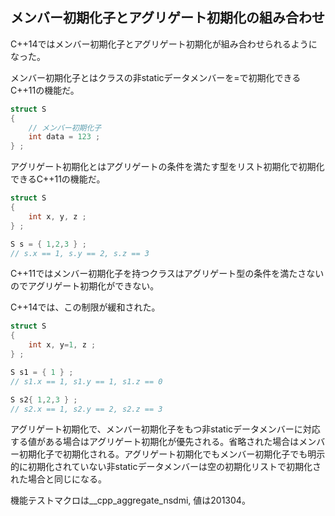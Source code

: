 ## メンバー初期化子とアグリゲート初期化の組み合わせ

C++14ではメンバー初期化子とアグリゲート初期化が組み合わせられるようになった。


メンバー初期化子とはクラスの非staticデータメンバーを=で初期化できるC++11の機能だ。

~~~cpp
struct S
{
    // メンバー初期化子
    int data = 123 ;
} ;
~~~

アグリゲート初期化とはアグリゲートの条件を満たす型をリスト初期化で初期化できるC++11の機能だ。

~~~cpp
struct S
{
    int x, y, z ;
} ;

S s = { 1,2,3 } ;
// s.x == 1, s.y == 2, s.z == 3
~~~

C++11ではメンバー初期化子を持つクラスはアグリゲート型の条件を満たさないのでアグリゲート初期化ができない。

C++14では、この制限が緩和された。


~~~cpp
struct S
{
    int x, y=1, z ;
} ;

S s1 = { 1 } ;
// s1.x == 1, s1.y == 1, s1.z == 0

S s2{ 1,2,3 } ;
// s2.x == 1, s2.y == 2, s2.z == 3
~~~

アグリゲート初期化で、メンバー初期化子をもつ非staticデータメンバーに対応する値がある場合はアグリゲート初期化が優先される。省略された場合はメンバー初期化子で初期化される。アグリゲート初期化でもメンバー初期化子でも明示的に初期化されていない非staticデータメンバーは空の初期化リストで初期化された場合と同じになる。

機能テストマクロは__cpp_aggregate_nsdmi, 値は201304。
